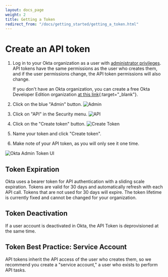 ```yaml
---
layout: docs_page
weight: 2
title: Getting a Token
redirect_from: "/docs/getting_started/getting_a_token.html"
---
```


# Create an API token

1.  Log in to your Okta organization as a user with [administrator
    privileges](https://help.okta.com/en/prod/Content/Topics/Security/Administrators.htm?cshid=Security_Administrators#Security_Administrators). API tokens have the same permissions as the user who creates them,
    and if the user permissions change, the API token permissions will also change.
	
	If you don't have an Okta organization, you can create a free Okta
    Developer Edition organization [at this link](https://www.okta.com/developer/signup/){:target="_blank"}.

2.  Click on the blue "Admin" button.
    ![Admin](/assets/img/okta-admin-ui-button-admin.png)

3.  Click on "API" in the Security menu.
	![API](/assets/img/okta-admin-api-link.png)

4.  Click on the "Create token" button.
	![Create Token](/assets/img/okta-create-api-token-button.png)

5.  Name your token and click "Create token".

6.  Make note of your API token, as you will only see it one time.

![Okta Admin Token UI](/assets/img/okta-admin-ui-token.png "Okta Admin Token UI")

## Token Expiration

Okta uses a bearer token for API authentication with a sliding scale expiration. Tokens are valid for 30 days and automatically refresh with each API call.  Tokens that are not used for 30 days will expire. The token lifetime is currently fixed and cannot be changed for your organization.

## Token Deactivation

If a user account is deactivated in Okta, the API Token is deprovisioned at the same time.

## Token Best Practice: Service Account

API tokens inherit the API access of the user who creates them, so we recommend you create a "service account,"
a user who exists to perform API tasks.